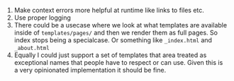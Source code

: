 1. Make context errors more helpful at runtime like links to files etc.
2. Use proper logging
3. There could be a usecase where we look at what templates are available inside of `templates/pages/` and then 
   we render them as full pages. So index stops being a specialcase. Or something like `_index.html` and `_about.html`
4. Equally I could just support a set of templates that area treated as exceptional names that people have to respect or can use.
   Given this is a very opinionated implementation it should be fine.
